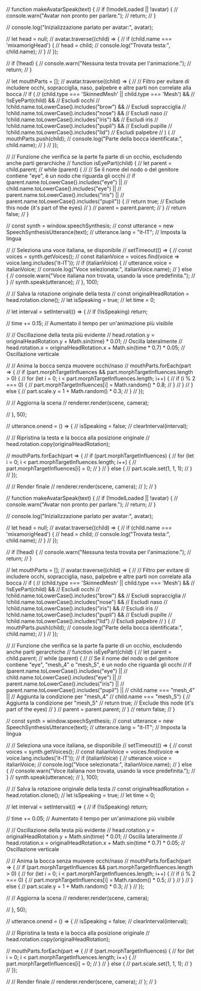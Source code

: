 // function makeAvatarSpeak(text) {
//     if (!modelLoaded || !avatar) {
//         console.warn("Avatar non pronto per parlare.");
//         return;
//     }

//     console.log("Inizializzazione parlato per avatar:", avatar);

//     let head = null;
//     avatar.traverse((child) => {
//         if (child.name === 'mixamorigHead') {
//             head = child;
//             console.log("Trovata testa:", child.name);
//         }
//     });

//     if (!head) {
//         console.warn("Nessuna testa trovata per l'animazione.");
//         return;
//     }

//     let mouthParts = [];
//     avatar.traverse((child) => {
//         // Filtro per evitare di includere occhi, sopracciglia, naso, palpebre e altre parti non correlate alla bocca
//         if (
//             (child.type === 'SkinnedMesh' || child.type === 'Mesh') &&
//             !isEyePart(child) && // Escludi occhi
//             !child.name.toLowerCase().includes("brow") && // Escludi sopracciglia
//             !child.name.toLowerCase().includes("nose") && // Escludi naso
//             !child.name.toLowerCase().includes("iris") && // Escludi iris
//             !child.name.toLowerCase().includes("pupil") && // Escludi pupille
//             !child.name.toLowerCase().includes("lid") // Escludi palpebre
//         ) {
//             mouthParts.push(child);
//             console.log("Parte della bocca identificata:", child.name);
//         }
//     });

//     // Funzione che verifica se la parte fa parte di un occhio, escludendo anche parti gerarchiche
//     function isEyePart(child) {
//         let parent = child.parent;
//         while (parent) {
//             // Se il nome del nodo o del genitore contiene "eye", è un nodo che riguarda gli occhi
//             if (parent.name.toLowerCase().includes("eye") || 
//                 child.name.toLowerCase().includes("eye") || 
//                 parent.name.toLowerCase().includes("iris") ||
//                 parent.name.toLowerCase().includes("pupil")) {
//                 return true; // Exclude this node (it's part of the eyes)
//             }
//             parent = parent.parent;
//         }
//         return false;
//     }

//     const synth = window.speechSynthesis;
//     const utterance = new SpeechSynthesisUtterance(text);
//     utterance.lang = "it-IT"; // Imposta la lingua

//     // Seleziona una voce italiana, se disponibile
//     setTimeout(() => {
//         const voices = synth.getVoices();
//         const italianVoice = voices.find(voice => voice.lang.includes('it-IT'));
//         if (italianVoice) {
//             utterance.voice = italianVoice;
//             console.log("Voce selezionata:", italianVoice.name);
//         } else {
//             console.warn("Voce italiana non trovata, usando la voce predefinita.");
//         }
//         synth.speak(utterance);
//     }, 100);

//     // Salva la rotazione originale della testa
//     const originalHeadRotation = head.rotation.clone();
//     let isSpeaking = true;
//     let time = 0;

//     let interval = setInterval(() => {
//         if (!isSpeaking) return;

//         time += 0.15; // Aumentato il tempo per un'animazione più visibile

//         // Oscillazione della testa più evidente
//         head.rotation.y = originalHeadRotation.y + Math.sin(time) * 0.01; // Oscilla lateralmente
//         head.rotation.x = originalHeadRotation.x + Math.sin(time * 0.7) * 0.05; // Oscillazione verticale

//         // Anima la bocca senza muovere occhi/naso
//         mouthParts.forEach(part => {
//             if (part.morphTargetInfluences && part.morphTargetInfluences.length > 0) {
//                 for (let i = 0; i < part.morphTargetInfluences.length; i++) {
//                     if (i % 2 === 0) {
//                         part.morphTargetInfluences[i] = Math.random() * 0.8;
//                     }
//                 }
//             } else {
//                 part.scale.y = 1 + Math.random() * 0.3;
//             }
//         });

//         // Aggiorna la scena
//         renderer.render(scene, camera);

//     }, 50);

//     utterance.onend = () => {
//         isSpeaking = false;
//         clearInterval(interval);

//         // Ripristina la testa e la bocca alla posizione originale
//         head.rotation.copy(originalHeadRotation);

//         mouthParts.forEach(part => {
//             if (part.morphTargetInfluences) {
//                 for (let i = 0; i < part.morphTargetInfluences.length; i++) {
//                     part.morphTargetInfluences[i] = 0;
//                 }
//             } else {
//                 part.scale.set(1, 1, 1);
//             }
//         });

//         // Render finale
//         renderer.render(scene, camera);
//     };
// }

// function makeAvatarSpeak(text) {
//     if (!modelLoaded || !avatar) {
//         console.warn("Avatar non pronto per parlare.");
//         return;
//     }

//     console.log("Inizializzazione parlato per avatar:", avatar);

//     let head = null;
//     avatar.traverse((child) => {
//         if (child.name === 'mixamorigHead') {
//             head = child;
//             console.log("Trovata testa:", child.name);
//         }
//     });

//     if (!head) {
//         console.warn("Nessuna testa trovata per l'animazione.");
//         return;
//     }

//     let mouthParts = [];
//     avatar.traverse((child) => {
//         // Filtro per evitare di includere occhi, sopracciglia, naso, palpebre e altre parti non correlate alla bocca
//         if (
//             (child.type === 'SkinnedMesh' || child.type === 'Mesh') &&
//             !isEyePart(child) && // Escludi occhi
//             !child.name.toLowerCase().includes("brow") && // Escludi sopracciglia
//             !child.name.toLowerCase().includes("nose") && // Escludi naso
//             !child.name.toLowerCase().includes("iris") && // Escludi iris
//             !child.name.toLowerCase().includes("pupil") && // Escludi pupille
//             !child.name.toLowerCase().includes("lid") // Escludi palpebre
//         ) {
//             mouthParts.push(child);
//             console.log("Parte della bocca identificata:", child.name);
//         }
//     });

//     // Funzione che verifica se la parte fa parte di un occhio, escludendo anche parti gerarchiche
//     function isEyePart(child) {
//         let parent = child.parent;
//         while (parent) {
//             // Se il nome del nodo o del genitore contiene "eye", "mesh_4" o "mesh_5", è un nodo che riguarda gli occhi
//             if (parent.name.toLowerCase().includes("eye") || 
//                 child.name.toLowerCase().includes("eye") || 
//                 parent.name.toLowerCase().includes("iris") ||
//                 parent.name.toLowerCase().includes("pupil") ||
//                 child.name === "mesh_4" || // Aggiunta la condizione per "mesh_4"
//                 child.name === "mesh_5") { // Aggiunta la condizione per "mesh_5"
//                 return true; // Exclude this node (it's part of the eyes)
//             }
//             parent = parent.parent;
//         }
//         return false;
//     }

//     const synth = window.speechSynthesis;
//     const utterance = new SpeechSynthesisUtterance(text);
//     utterance.lang = "it-IT"; // Imposta la lingua

//     // Seleziona una voce italiana, se disponibile
//     setTimeout(() => {
//         const voices = synth.getVoices();
//         const italianVoice = voices.find(voice => voice.lang.includes('it-IT'));
//         if (italianVoice) {
//             utterance.voice = italianVoice;
//             console.log("Voce selezionata:", italianVoice.name);
//         } else {
//             console.warn("Voce italiana non trovata, usando la voce predefinita.");
//         }
//         synth.speak(utterance);
//     }, 100);

//     // Salva la rotazione originale della testa
//     const originalHeadRotation = head.rotation.clone();
//     let isSpeaking = true;
//     let time = 0;

//     let interval = setInterval(() => {
//         if (!isSpeaking) return;

//         time += 0.05; // Aumentato il tempo per un'animazione più visibile

//         // Oscillazione della testa più evidente
//         head.rotation.y = originalHeadRotation.y + Math.sin(time) * 0.01; // Oscilla lateralmente
//         head.rotation.x = originalHeadRotation.x + Math.sin(time * 0.7) * 0.05; // Oscillazione verticale

//         // Anima la bocca senza muovere occhi/naso
//         mouthParts.forEach(part => {
//             if (part.morphTargetInfluences && part.morphTargetInfluences.length > 0) {
//                 for (let i = 0; i < part.morphTargetInfluences.length; i++) {
//                     if (i % 2 === 0) {
//                         part.morphTargetInfluences[i] = Math.random() * 0.5;
//                     }
//                 }
//             } else {
//                 part.scale.y = 1 + Math.random() * 0.3;
//             }
//         });

//         // Aggiorna la scena
//         renderer.render(scene, camera);

//     }, 50);

//     utterance.onend = () => {
//         isSpeaking = false;
//         clearInterval(interval);

//         // Ripristina la testa e la bocca alla posizione originale
//         head.rotation.copy(originalHeadRotation);

//         mouthParts.forEach(part => {
//             if (part.morphTargetInfluences) {
//                 for (let i = 0; i < part.morphTargetInfluences.length; i++) {
//                     part.morphTargetInfluences[i] = 0;
//                 }
//             } else {
//                 part.scale.set(1, 1, 1);
//             }
//         });

//         // Render finale
//         renderer.render(scene, camera);
//     };
// }